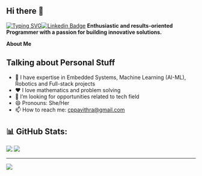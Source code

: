 ## Hi there 👋

[![Typing SVG](https://readme-typing-svg.demolab.com/?lines=Hey+there+👋,+I'm+Pavithra; )](https://git.io/typing-svg)[![Linkedin Badge](https://img.shields.io/badge/-LinkedIn-0e76a8?style=flat-square&logo=Linkedin&logoColor=white)](https://linkedin.com/in/pavithra-cp)
**Enthusiastic and results-oriented Programmer with a passion for building innovative solutions.**

**About Me**

## **Talking about Personal Stuff**
- 🌱 I have expertise in Embedded Systems, Machine Learning (AI-ML), Robotics and Full-stack projects
- ❤️  I love mathematics and problem solving
- 🤔 I’m looking for opportunities related to tech field
- 😄 Pronouns: She/Her
- 📫 How to reach me: cppavithra@gmail.com


## 📊 GitHub Stats:
![](https://github-readme-streak-stats.herokuapp.com/?user=CPPavithra&theme=blue-green&hide_border=false)
![](https://github-readme-stats.vercel.app/api/top-langs/?username=CPPavithra&theme=blue-green&hide_border=false&include_all_commits=true&count_private=false&layout=compact)



---
[![](https://visitcount.itsvg.in/api?id=CPPavithra&icon=2&color=0)](https://visitcount.itsvg.in)


<br/><br/>
